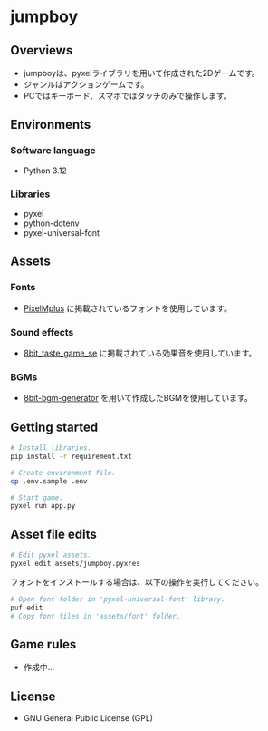 # jumpboy

## Overviews
- jumpboyは、pyxelライブラリを用いて作成された2Dゲームです。
- ジャンルはアクションゲームです。
- PCではキーボード、スマホではタッチのみで操作します。

## Environments
### Software language
- Python 3.12

### Libraries
- pyxel
- python-dotenv
- pyxel-universal-font

## Assets
### Fonts
- [PixelMplus](https://itouhiro.hatenablog.com/entry/20130602/font) に掲載されているフォントを使用しています。

### Sound effects
- [8bit_taste_game_se](https://booth.pm/ja/items/2576189) に掲載されている効果音を使用しています。

### BGMs
- [8bit-bgm-generator](https://github.com/shiromofufactory/8bit-bgm-generator?tab=readme-ov-file) を用いて作成したBGMを使用しています。

## Getting started
```bash
# Install libraries.
pip install -r requirement.txt

# Create environment file.
cp .env.sample .env

# Start game.
pyxel run app.py
```

## Asset file edits
```bash
# Edit pyxel assets.
pyxel edit assets/jumpboy.pyxres
```

フォントをインストールする場合は、以下の操作を実行してください。
```bash
# Open font folder in 'pyxel-universal-font' library.
puf edit
# Copy font files in 'assets/font' folder.
```

## Game rules
- 作成中...

## License
- GNU General Public License (GPL)
